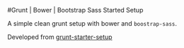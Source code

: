 #Grunt | Bower | Bootstrap Sass Started Setup

A simple clean grunt setup with bower and ``` boostrap-sass ```.

Developed from [grunt-starter-setup]

[grunt-starter-setup]: <https://github.com/chrisj-skinner/grunt-starter-setup>